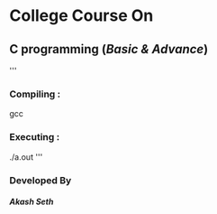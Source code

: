 # College Course On 

## C programming (*Basic & Advance*)

'''
### Compiling :
gcc <filename>  
 
### Executing : 
./a.out
'''

### Developed By 

#### *Akash Seth*
